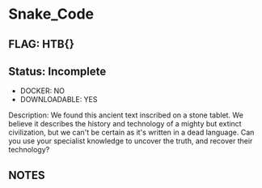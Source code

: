 # Snake_Code

## FLAG: HTB{}

## Status: Incomplete

+ DOCKER: NO
+ DOWNLOADABLE: YES

Description: We found this ancient text inscribed on a stone tablet. We believe it describes the history and technology of a mighty but extinct civilization, but we can't be certain as it's written in a dead language. Can you use your specialist knowledge to uncover the truth, and recover their technology?

## NOTES
